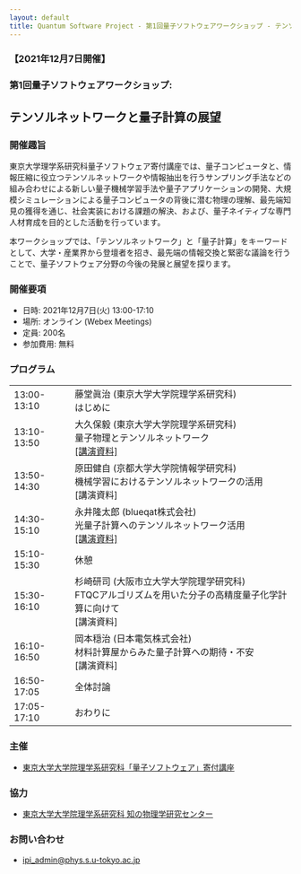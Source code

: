 ```yaml
---
layout: default
title: Quantum Software Project - 第1回量子ソフトウェアワークショップ - テンソルネットワークと量子計算の展望
---
```


### 【2021年12月7日開催】
### 第1回量子ソフトウェアワークショップ: 
## テンソルネットワークと量子計算の展望


### 開催趣旨

東京大学理学系研究科量子ソフトウェア寄付講座では、量子コンピュータと、情報圧縮に役立つテンソルネットワークや情報抽出を行うサンプリング手法などの組み合わせによる新しい量子機械学習手法や量子アプリケーションの開発、大規模シミュレーションによる量子コンピュータの背後に潜む物理の理解、最先端知見の獲得を通じ、社会実装における課題の解決、および、量子ネイティブな専門人材育成を目的とした活動を行っています。

本ワークショップでは、「テンソルネットワーク」と「量子計算」をキーワードとして、大学・産業界から登壇者を招き、最先端の情報交換と緊密な議論を行うことで、量子ソフトウェア分野の今後の発展と展望を探ります。

### 開催要項

* 日時: 2021年12月7日(火) 13:00-17:10
* 場所: オンライン (Webex Meetings)
* 定員: 200名 <!-- (事前の参加申し込みが必要です) -->
* 参加費用: 無料

<!-- ### 参加申し込み

* 参加申し込み締切: 2021年12月6日(月) 13:00
* [参加申し込みフォーム](https://forms.gle/qc1YR4PP4pi8KqAE9) よりお申し込みください
* Webex MeetingsのURLは2021年12月6日午後にメールにてお知らせする予定です

-->

### プログラム

<table>
<tr><td> 13:00-13:10 </td><td>藤堂眞治 (東京大学大学院理学系研究科)<br/>はじめに</td></tr>
<tr><td> 13:10-13:50 </td><td>大久保毅 (東京大学大学院理学系研究科)<br/>量子物理とテンソルネットワーク<br/><a href="assets/images/20211207_nagai.pdf">[講演資料]</a></td></tr>
<tr><td> 13:50-14:30 </td><td>原田健自 (京都大学大学院情報学研究科)<br/>機械学習におけるテンソルネットワークの活用<br/>[講演資料]</td></tr>
<tr><td> 14:30-15:10 </td><td>永井隆太郎 (blueqat株式会社)<br/>光量子計算へのテンソルネットワーク活用<br/><a href="assets/images/20211207_nagai.pdf">[講演資料]</a></td></tr>
<tr><td> 15:10-15:30 </td><td>休憩</td></tr>
<tr><td> 15:30-16:10 </td><td>杉崎研司 (大阪市立大学大学院理学研究科)<br/>FTQCアルゴリズムを用いた分子の高精度量子化学計算に向けて<br/>[講演資料]</td></tr>
<tr><td> 16:10-16:50 </td><td> 岡本穏治 (日本電気株式会社)<br/>材料計算屋からみた量子計算への期待・不安<br/>[講演資料]</td></tr>
<tr><td> 16:50-17:05</td><td>全体討論</td></tr>
<tr><td> 17:05-17:10</td><td>おわりに</td></tr>
</table>

### 主催

* [東京大学大学院理学系研究科「量子ソフトウェア」寄付講座](https://qsw.phys.s.u-tokyo.ac.jp)

### 協力

* [東京大学大学院理学系研究科 知の物理学研究センター](https://www.phys.s.u-tokyo.ac.jp/lp/ipi/)

### お問い合わせ

* [ipi_admin@phys.s.u-tokyo.ac.jp](mailto:ipi_admin@phys.s.u-tokyo.ac.jp)